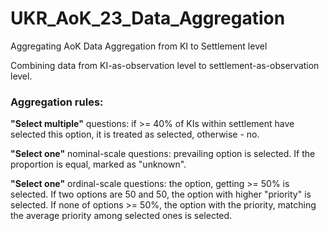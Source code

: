 # UKR_AoK_23_Data_Aggregation
 Aggregating AoK Data Aggregation from KI to Settlement level

Combining data from KI-as-observation level to settlement-as-observation level.

### Aggregation rules:

**"Select multiple"** questions: if >= 40% of KIs within settlement have selected this option, it is treated as selected, otherwise - no.

**"Select one"** nominal-scale questions: prevailing option is selected. If the proportion is equal, marked as "unknown".

**"Select one"** ordinal-scale questions: the option, getting >= 50% is selected. If two options are 50 and 50, the option with higher "priority" is selected. If none of options >= 50%, the option with the priority, matching the average priority among selected ones is selected.
